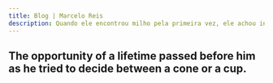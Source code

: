 ```yaml
---
title: Blog | Marcelo Reis
description: Quando ele encontrou milho pela primeira vez, ele achou incrivelmente brega. Ela não conseguia decidir se o copo estava meio vazio ou meio cheio, então ela bebeu.
---
```


## The opportunity of a lifetime passed before him as he tried to decide between a cone or a cup.
